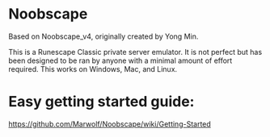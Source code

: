# Noobscape
Based on Noobscape_v4, originally created by Yong Min.

This is a Runescape Classic private server emulator. It is not perfect but has been designed to be ran by anyone with a minimal amount of effort required. This works on Windows, Mac, and Linux.


# Easy getting started guide:
https://github.com/Marwolf/Noobscape/wiki/Getting-Started
